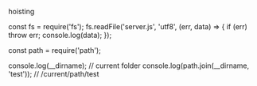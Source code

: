 hoisting 

const fs = require('fs');
fs.readFile('server.js', 'utf8', (err, data) => {
  if (err) throw err;
  console.log(data);
});

const path = require('path');

console.log(__dirname);                    // current folder
console.log(path.join(__dirname, 'test')); // /current/path/test


